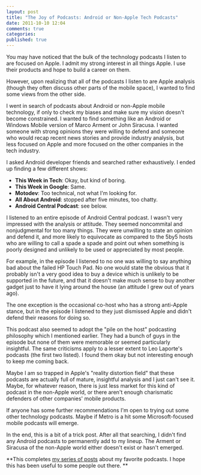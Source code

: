 ```yaml
---
layout: post
title: "The Joy of Podcasts: Android or Non-Apple Tech Podcasts"
date: 2011-10-10 12:04
comments: true
categories: 
published: true
---
```

You may have noticed that the bulk of the technology podcasts I listen
to are focused on Apple. I admit my strong interest in all things
Apple. I use their products and hope to build a career on them. 

However, upon realizing that all of the podcasts I listen to are Apple
analysis (though they often discuss other parts of the mobile space),
I wanted to find some views from the other side. 

I went in search of podcasts about Android or non-Apple mobile
technology, if only to check my biases and make sure my vision doesn't
become constrained. I wanted to find something like an Android or
Windows Mobile version of Marco Arment or John Siracusa. I wanted
someone with strong opinions they were willing to defend and someone
who would recap recent news stories and provide industry analysis, but
less focused on Apple and more focused on the other companies in the
tech industry.

<!--more-->

I asked Android developer friends and searched rather exhaustively. I
ended up finding a few different shows:

* **This Week in Tech**: Okay, but kind of boring.
* **This Week in Google**: Same. 
* **Motodev**: Too technical, not what I'm looking for. 
* **All About Android**: stopped after five minutes, too chatty. 
* **Android Central Podcast**: see below.

I listened to an entire episode of Android Central podcast. I wasn't
very impressed with the analysis or attitude. They seemed noncommital
and nonjudgmental for too many things. They were unwilling to state an
opinion and defend it, and more likely to equivocate as compared to
the 5by5 hosts who are willing to call a spade a spade and point out
when something is poorly designed and unlikely to be used or
appreciated by most people. 

For example, in the episode I listened to
no one was willing to say anything bad about the failed HP Touch
Pad. No one would state the obvious that it probably isn't a very good
idea to buy a device which is unlikely to be supported in the
future, and that it doesn't make much sense to buy another gadget just
to have it lying around the house (an attitude I grew out of years
ago).  

The one exception is the occasional co-host who has a strong
anti-Apple stance, but in the episode I listened to they just
dismissed Apple and didn't defend their reasons for doing so.

This podcast also seemed to adopt the "pile on the host" podcasting philosophy
which I mentioned earlier. They had a bunch of guys in the episode but
none of them were memorable or seemed particularly insightful. The same criticisms apply to a
lesser extent to Leo Laporte's podcasts (the first two listed). I
found them okay but not interesting enough to keep me coming back.

Maybe I am so trapped in Apple's "reality distortion field" that these
podcasts are actually full of mature, insightful analysis and I just
can't see it. Maybe, for whatever reason, there is just less market for this kind of podcast in the non-Apple
world, or there aren't enough charismatic defenders of other
companies' mobile products. 

If anyone has some further recommendations I'm open
to trying out some other technology podcasts. Maybe if Metro is a hit
some Microsoft-focused mobile podcasts will emerge. 

In the end, this is a bit of a trick post. After all that searching, I didn't
find any Android podcasts to permanently add to my lineup. The Arment
or Siracusa of the non-Apple world either doesn't exist or hasn't emerged.  

**This completes
  [my series of posts](http://www.divergio.com/blog/2011/09/26/the-joy-of-podcasts/
  "the first post of the series") about my favorite podcasts. I hope this has been useful
  to some people out there. **
